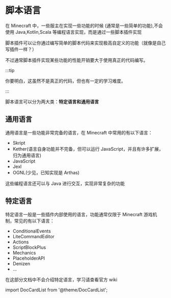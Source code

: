 # 脚本语言

在 Minecraft 中，一些服主在实现一些功能的时候 (通常是一些简单的功能),不会使用 Java,Kotlin,Scala 等编程语言实现，而是通过一些脚本插件实现

脚本插件可以让你通过编写简单的脚本代码来实现极高自定义的功能（就像是自己写插件一样？）

不过通常脚本插件实现某些功能的性能开销要大于使用真正的代码编写。

:::tip

你要明白，这虽然不是真正的代码，但也有一定的学习难度。

:::

脚本语言可以分为两大类：**特定语言和通用语言**

## 通用语言

通用语言是一些功能非常完备的语言，在 Minecraft 中常用的有以下语言：

* Skript
* Kether(语言自身功能并不完备，但可以运行 JavaScript，并且有许多扩展，归为通用语言)
* JavaScript
* Jexl
* OGNL(少见，已知实现是 Arthas)

这些编程语言还可以与 Java 进行交互，实现非常复杂的功能

## 特定语言

特定语言一般是一些插件内部使用的语言，功能通常仅限于 Minecraft 游戏机制，常见的有以下语言：

* ConditionalEvents
* LiteCommandEditor
* Actions
* ScriptBlockPlus
* Mechanics
* PlaceholderAPI
* Denizen
* ...

在这部分文档中不会介绍特定语言，学习请查看官方 wiki


import DocCardList from '@theme/DocCardList';

<DocCardList />